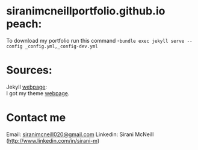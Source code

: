 # siranimcneillportfolio.github.io peach: 

To download my portfolio run this command -`bundle exec jekyll serve --config _config.yml,_config-dev.yml`

# Sources:

Jekyll [webpage](https://jekyllrb.com/):  
I got my theme [webpage]("https://github.com/sergiokopplin/indigo").


# Contact me
Email: siranimcneill020@gmail.com
Linkedin: Sirani McNeill (http://www.linkedin.com/in/sirani-m)
    
    

